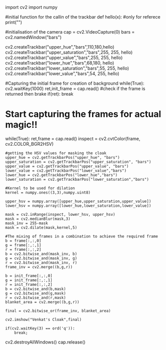 import cv2
import numpy


#initial function for the callin of the trackbar
def hello(x):
	#only for referece
	print("")

#initialisation of the camera
cap = cv2.VideoCapture(0)
bars = cv2.namedWindow("bars")

cv2.createTrackbar("upper_hue","bars",110,180,hello)
cv2.createTrackbar("upper_saturation","bars",255, 255, hello)
cv2.createTrackbar("upper_value","bars",255, 255, hello)
cv2.createTrackbar("lower_hue","bars",68,180, hello)
cv2.createTrackbar("lower_saturation","bars",55, 255, hello)
cv2.createTrackbar("lower_value","bars",54, 255, hello)

#Capturing the initial frame for creation of background
while(True):
	cv2.waitKey(1000)
	ret,init_frame = cap.read()
	#check if the frame is returned then brake
	if(ret):
		break

# Start capturing the frames for actual magic!!
while(True):
	ret,frame = cap.read()
	inspect = cv2.cvtColor(frame, cv2.COLOR_BGR2HSV)

	#getting the HSV values for masking the cloak
	upper_hue = cv2.getTrackbarPos("upper_hue", "bars")
	upper_saturation = cv2.getTrackbarPos("upper_saturation", "bars")
	upper_value = cv2.getTrackbarPos("upper_value", "bars")
	lower_value = cv2.getTrackbarPos("lower_value","bars")
	lower_hue = cv2.getTrackbarPos("lower_hue","bars")
	lower_saturation = cv2.getTrackbarPos("lower_saturation","bars")

	#Kernel to be used for dilation
	kernel = numpy.ones((3,3),numpy.uint8)

	upper_hsv = numpy.array([upper_hue,upper_saturation,upper_value])
	lower_hsv = numpy.array([lower_hue,lower_saturation,lower_value])

	mask = cv2.inRange(inspect, lower_hsv, upper_hsv)
	mask = cv2.medianBlur(mask,3)
	mask_inv = 255-mask 
	mask = cv2.dilate(mask,kernel,5)
	
	#The mixing of frames in a combination to achieve the required frame
	b = frame[:,:,0]
	g = frame[:,:,1]
	r = frame[:,:,2]
	b = cv2.bitwise_and(mask_inv, b)
	g = cv2.bitwise_and(mask_inv, g)
	r = cv2.bitwise_and(mask_inv, r)
	frame_inv = cv2.merge((b,g,r))

	b = init_frame[:,:,0]
	g = init_frame[:,:,1]
	r = init_frame[:,:,2]
	b = cv2.bitwise_and(b,mask)
	g = cv2.bitwise_and(g,mask)
	r = cv2.bitwise_and(r,mask)
	blanket_area = cv2.merge((b,g,r))

	final = cv2.bitwise_or(frame_inv, blanket_area)

	cv2.imshow("Venkat's Cloak",final)
	
	if(cv2.waitKey(3) == ord('q')):
		break;

cv2.destroyAllWindows()
cap.release()
